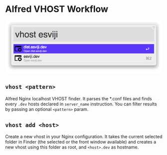 # Alfred VHOST Workflow

![image](./screenshot.png)

## `vhost <pattern>`

Alfred Nginx localhost VHOST finder. It parses the *.conf files and finds every `.dev` hosts declared in `server_name` instruction. You can filter results by passing an optional `<pattern>` param.

## `vhost add <host>`

Create a new vhost in your Nginx configuration. It takes the current selected folder in Finder (the selected or the front window available) and creates a new vhost using this folder as root, and `<host>.dev` as hostname.
